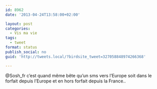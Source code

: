 ```yaml
---
id: 8962
date: '2013-04-24T13:58:00+02:00'

layout: post
categories:
  - Vis ma vie
tags:
  - tweet
format: status
publish_social: no
guid: 'http://tweets.local/?birdsite_tweet=327058848974266368'

---
```


@Sosh\_fr c’est quand même bête qu’un sms vers l’Europe soit dans le forfait depuis l’Europe et en hors forfait depuis la France..